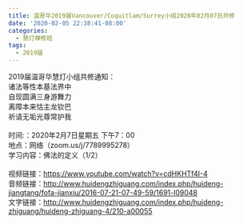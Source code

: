 ```yaml
---
title: 温哥华2019届Vancouver/Coquitlam/Surrey小组2020年02月07日共修
date: '2020-02-05 22:38:41-08:00'
categories:
  - 慧灯禅修班
tags:
  - 2019届
---
```

2019届温哥华慧灯小组共修通知：\
诸法等性本基法界中\
自现圆满三身游舞力\
离障本来怙主龙钦巴\
祈请无垢光尊常护我\
\
时间:：2020年2月7日星期五 下午7：00\
地点：网络（zoom.us/j/7789995278） \
学习内容：佛法的定义（1/2）\
\
视频链接：<https://www.youtube.com/watch?v=cdHKHTf4I-4>\
音频链接：<http://www.huidengzhiguang.com/index.php/huideng-jiangtang/fofa-jianxiu/2016-07-21-07-49-59/1691-l09048>\
文字链接：<http://www.huidengzhiguang.com/index.php/huideng-zhiguang/huideng-zhiguang-4/210-a00055>
